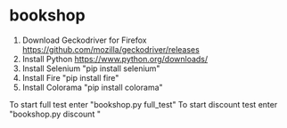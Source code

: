 # bookshop

1. Download Geckodriver for Firefox https://github.com/mozilla/geckodriver/releases
2. Install Python https://www.python.org/downloads/
3. Install Selenium "pip install selenium"
4. Install Fire "pip install fire"
5. Install Colorama "pip install colorama"

To start full test enter "bookshop.py full_test"
To start discount test enter "bookshop.py discount <from quantity> <to quantity>"

